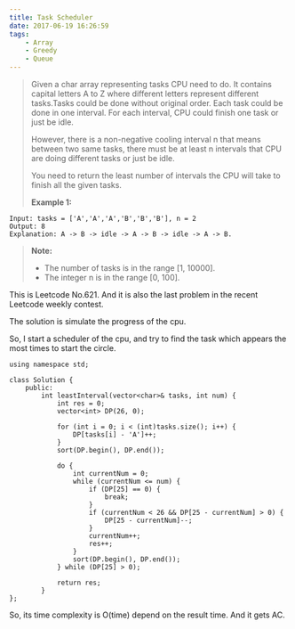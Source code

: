 ```yaml
---
title: Task Scheduler
date: 2017-06-19 16:26:59
tags:
    - Array
    - Greedy
    - Queue
---
```



> Given a char array representing tasks CPU need to do. It contains capital letters A to Z where different letters represent different tasks.Tasks could be done without original order. Each task could be done in one interval. For each interval, CPU could finish one task or just be idle.
>
> However, there is a non-negative cooling interval n that means between two same tasks, there must be at least n intervals that CPU are doing different tasks or just be idle.
>
> You need to return the least number of intervals the CPU will take to finish all the given tasks.
>
> **Example 1:**
```
Input: tasks = ['A','A','A','B','B','B'], n = 2
Output: 8
Explanation: A -> B -> idle -> A -> B -> idle -> A -> B.
```
> **Note:**
> + The number of tasks is in the range [1, 10000].
> + The integer n is in the range [0, 100].

<!--more-->

This is Leetcode No.621. And it is also the last problem in the recent Leetcode weekly contest.

The solution is simulate the progress of the cpu.

So, I start a scheduler of the cpu, and try to find the task which appears the most times to start the circle.

```
using namespace std;

class Solution {
    public:
        int leastInterval(vector<char>& tasks, int num) {
            int res = 0;
            vector<int> DP(26, 0);

            for (int i = 0; i < (int)tasks.size(); i++) {
                DP[tasks[i] - 'A']++;
            }
            sort(DP.begin(), DP.end());

            do {
                int currentNum = 0;
                while (currentNum <= num) {
                    if (DP[25] == 0) {
                        break;
                    }
                    if (currentNum < 26 && DP[25 - currentNum] > 0) {
                        DP[25 - currentNum]--;
                    }
                    currentNum++;
                    res++;
                }
                sort(DP.begin(), DP.end());
            } while (DP[25] > 0);

            return res;
        }
};
```

So, its time complexity is O(time) depend on the result time. And it gets AC.
